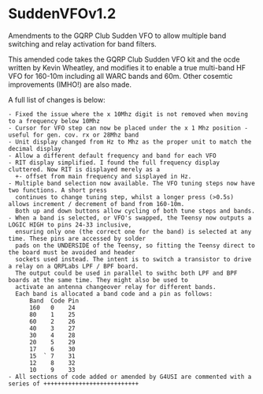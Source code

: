 # SuddenVFOv1.2
Amendments to the GQRP Club Sudden VFO to allow multiple band switching and relay activation for band filters.

This amended code takes the GQRP Club Sudden VFO kit and the ocde written by Kevin Wheatley, and modifies it to enable a true multi-band HF VFO for 160-10m
including all WARC bands and 60m. Other cosemtic improvements (IMHO!) are also made.

A full list of changes is below:

    - Fixed the issue where the x 10Mhz digit is not removed when moving to a frequency below 10Mhz
    - Cursor for VFO step can now be placed under the x 1 Mhz position - useful for gen. cov. rx or 28Mhz band
    - Unit display changed from Hz to Mhz as the proper unit to match the decimal display
    - Allow a different default frequency and band for each VFO
    - RIT display simplified. I found the full frequency display cluttered. Now RIT is displayed merely as a 
      +- offset from main frequency and sisplayed in Hz.
    - Multiple band selection now available. The VFO tuning steps now have two functions. A short press 
      continues to change tuning step, whilst a longer press (>0.5s) allows increment / decrement of band from 160-10m.
      Both up and down buttons allow cycling of both tune steps and bands.
    - When a band is selected, or VFO's swapped, the Teensy now outputs a LOGIC HIGH to pins 24-33 inclusive, 
      ensuring only one (the correct one for the band) is selected at any time. These pins are accessed by solder
      pads on the UNDERSIDE of the Teensy, so fitting the Teensy direct to the board must be avoided and header
      sockets used instead. The intent is to switch a transistor to drive a relay on a QRPLabs LPF / BPF board.
      The output could be used in parallel to swithc both LPF and BPF boards at the same time. They might also be used to
      activate an antenna changeover relay for different bands.
      Each band is allocated a band code and a pin as follows:
          Band  Code Pin
          160   0    24
          80    1    25
          60    2    26
          40    3    27
          30    4    28
          20    5    29
          17    6    30
          15  ` 7    31
          12    8    32
          10    9    33
    - All sections of code added or amended by G4USI are commented with a series of +++++++++++++++++++++++++++      
